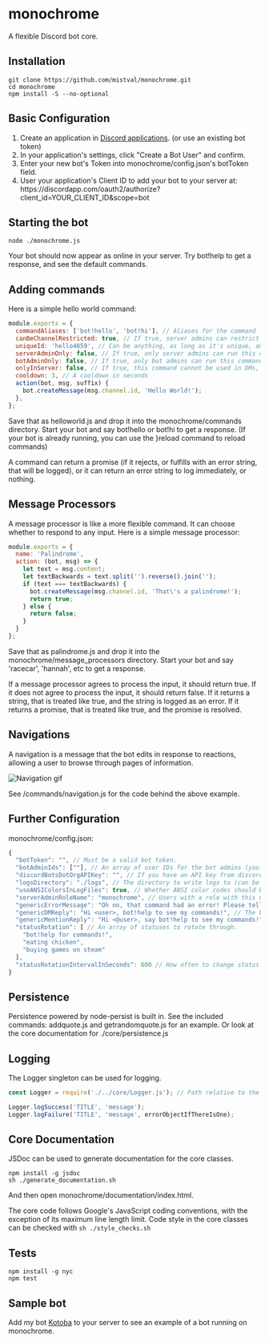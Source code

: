 # monochrome
A flexible Discord bot core.

## Installation
```
git clone https://github.com/mistval/monochrome.git
cd monochrome
npm install -S --no-optional
```

## Basic Configuration
<ol>
<li>Create an application in <a href='https://discordapp.com/developers/applications/me'>Discord applications</a>. (or use an existing bot token)</li>
<li>In your application's settings, click "Create a Bot User" and confirm.
<li>Enter your new bot's Token into monochrome/config.json's botToken field.</li>
<li>User your application's Client ID to add your bot to your server at: https://discordapp.com/oauth2/authorize?client_id=YOUR_CLIENT_ID&scope=bot</li>
</ol>

## Starting the bot
```
node ./monochrome.js
```
Your bot should now appear as online in your server. Try bot!help to get a response, and see the default commands.

## Adding commands
Here is a simple hello world command:
```js
module.exports = {
  commandAliases: ['bot!hello', 'bot!hi'], // Aliases for the command
  canBeChannelRestricted: true, // If true, server admins can restrict the usage of this command in their server.
  uniqueId: 'hello4859', // Can be anything, as long as it's unique, and you shouldn't change it. Only required if canBeChannelRestricted is true.
  serverAdminOnly: false, // If true, only server admins can run this command.
  botAdminOnly: false, // If true, only bot admins can run this command.
  onlyInServer: false, // If true, this command cannot be used in DMs, only in servers.
  cooldown: 3, // A cooldown in seconds
  action(bot, msg, suffix) {
    bot.createMessage(msg.channel.id, 'Hello World!');
  },
};
```

Save that as helloworld.js and drop it into the monochrome/commands directory. Start your bot and say bot!hello or bot!hi to get a response. (If your bot is already running, you can use the }reload command to reload commands)

A command can return a promise (if it rejects, or fulfills with an error string, that will be logged), or it can return an error string to log immediately, or nothing.

## Message Processors
A message processor is like a more flexible command. It can choose whether to respond to any input. Here is a simple message processor:
```js
module.exports = {
  name: 'Palindrome',
  action: (bot, msg) => {
    let text = msg.content;
    let textBackwards = text.split('').reverse().join('');
    if (text === textBackwards) {
      bot.createMessage(msg.channel.id, 'That\'s a palindrome!');
      return true;
    } else {
      return false;
    }
  }
};
```
Save that as palindrome.js and drop it into the monochrome/message_processors directory. Start your bot and say 'racecar', 'hannah', etc to get a response.

If a message processor agrees to process the input, it should return true. If it does not agree to process the input, it should return false.
If it returns a string, that is treated like true, and the string is logged as an error. If it returns a promise, that is treated like true, and the promise is resolved.

## Navigations
A navigation is a message that the bot edits in response to reactions, allowing a user to browse through pages of information.

![Navigation gif](https://github.com/mistval/monochrome/blob/master/nav.gif "Navigation gif")

See /commands/navigation.js for the code behind the above example.

## Further Configuration
monochrome/config.json:
```js
{
  "botToken": "", // Must be a valid bot token.
  "botAdminIds": [""], // An array of user IDs for the bot admins (you can use Discord's developer mode to find any user's ID).
  "discordBotsDotOrgAPIKey": "", // If you have an API key from discordbots.org, insert it here and stats will be periodically sent.
  "logsDirectory": "./logs", // The directory to write logs to (can be an empty string). Logs are also written to the console.
  "useANSIColorsInLogFiles": true, // Whether ANSI color codes should be used in the log file or not. If you're going to be cat'ing log files in a console, you probably want this to be true. If you're going to be opening logs in notepad, you may want to set this to false.
  "serverAdminRoleName": "monochrome", // Users with a role with this name will be considered server admins able to run server admin commands.
  "genericErrorMessage": "Oh no, that command had an error! Please tell my owner to check the logs!", // If a command errors and that error escapes into core code, this message will be sent to the channel.
  "genericDMReply": "Hi <user>, bot!help to see my commands!", // The bot will reply with this when DM'd, if the DM doesn't contain a command. <user> is replaced with the user's name.
  "genericMentionReply": "Hi <@user>, say bot!help to see my commands!", // The bot will reply like this when mentioned. <@user> mentions the user.
  "statusRotation": [ // An array of statuses to rotate through.
    "bot!help for commands!",
    "eating chicken",
    "buying games on steam"
  ],
  "statusRotationIntervalInSeconds": 600 // How often to change status.
}
```

## Persistence
Persistence powered by node-persist is built in. See the included commands: addquote.js and getrandomquote.js for an example. Or look at the core documentation for ./core/persistence.js

## Logging
The Logger singleton can be used for logging.
```js
const Logger = require('./../core/Logger.js'); // Path relative to the monochrome/commands directory.

Logger.logSuccess('TITLE', 'message');
Logger.logFailure('TITLE', 'message', errorObjectIfThereIsOne);
```


## Core Documentation
JSDoc can be used to generate documentation for the core classes.
```
npm install -g jsdoc
sh ./generate_documentation.sh
```
And then open monochrome/documentation/index.html.

The core code follows Google's JavaScript coding conventions, with the exception of its maximum line length limit. Code style in the core classes can be checked with ```sh ./style_checks.sh```

## Tests
```
npm install -g nyc
npm test
```

## Sample bot

Add my bot [Kotoba](https://discordapp.com/oauth2/authorize?client_id=251239170058616833&scope=bot) to your server to see an example of a bot running on monochrome.
